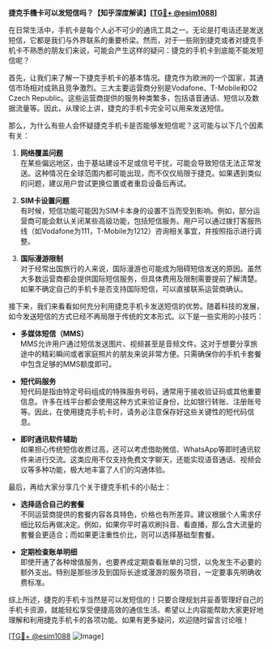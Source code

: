 **捷克手機卡可以发短信吗？【知乎深度解读】[[TG💪+ @esim1088](https://t.me/s/esim1088)]**

在日常生活中，手机卡是每个人必不可少的通讯工具之一。无论是打电话还是发送短信，它都是我们与外界联系的重要桥梁。然而，对于一些刚到捷克或者对捷克手机卡不熟悉的朋友们来说，可能会产生这样的疑问：捷克的手机卡到底能不能发短信呢？

首先，让我们来了解一下捷克手机卡的基本情况。捷克作为欧洲的一个国家，其通信市场相对成熟且竞争激烈。三大主要运营商分别是Vodafone、T-Mobile和O2 Czech Republic。这些运营商提供的服务种类繁多，包括语音通话、短信以及数据流量等。因此，从理论上讲，捷克的手机卡完全可以用来发送短信。

那么，为什么有些人会怀疑捷克手机卡是否能够发短信呢？这可能与以下几个因素有关：

1. **网络覆盖问题**  
   在某些偏远地区，由于基站建设不足或信号干扰，可能会导致短信无法正常发送。这种情况在全球范围内都可能出现，而不仅仅局限于捷克。如果遇到类似的问题，建议用户尝试更换位置或者重启设备后再试。

2. **SIM卡设置问题**  
   有时候，短信功能可能因为SIM卡本身的设置不当而受到影响。例如，部分运营商可能会默认关闭某些高级功能，包括短信服务。用户可以通过拨打客服热线（如Vodafone为111，T-Mobile为1212）咨询相关事宜，并按照指示进行调整。

3. **国际漫游限制**  
   对于经常出国旅行的人来说，国际漫游也可能成为阻碍短信发送的原因。虽然大多数运营商都会提供国际短信服务，但具体费用及限制需要提前了解清楚。如果不确定自己的手机卡是否支持国际短信，可以直接联系运营商确认。

接下来，我们来看看如何充分利用捷克手机卡发送短信的优势。随着科技的发展，如今发送短信的方式已经不再局限于传统的文本形式。以下是一些实用的小技巧：

- **多媒体短信（MMS）**  
  MMS允许用户通过短信发送图片、视频甚至是音频文件。这对于想要分享旅途中的精彩瞬间或者家庭照片的朋友来说非常方便。只需确保你的手机卡套餐中包含足够的MMS额度即可。

- **短代码服务**  
  短代码是指由特定号码组成的特殊服务号码，通常用于接收验证码或其他重要信息。许多在线平台都会使用这种方式来验证身份，比如银行转账、注册账号等。因此，在使用捷克手机卡时，请务必注意保存好这些关键性的短代码信息。

- **即时通讯软件辅助**  
  如果担心传统短信收费过高，还可以考虑借助微信、WhatsApp等即时通讯软件来进行交流。这类应用不仅支持免费文字聊天，还能实现语音通话、视频会议等多种功能，极大地丰富了人们的沟通体验。

最后，再给大家分享几个关于捷克手机卡的小贴士：

- **选择适合自己的套餐**  
  不同运营商提供的套餐内容各具特色，价格也有所差异。建议根据个人需求仔细比较后再做决定。例如，如果你平时喜欢刷抖音、看直播，那么含大流量的套餐会更适合；而如果更注重性价比，则可以选择基础型套餐。

- **定期检查账单明细**  
  即使开通了各种增值服务，也要养成定期查看账单的习惯，以免发生不必要的额外支出。特别是那些涉及到国际长途或漫游的服务项目，一定要事先明确收费标准。

综上所述，捷克的手机卡当然是可以发短信的！只要合理规划并妥善管理好自己的手机卡资源，就能轻松享受便捷高效的通信生活。希望以上内容能帮助大家更好地理解和利用捷克手机卡的各项功能。如果有更多疑问，欢迎随时留言讨论哦！

[[TG💪+ @esim1088](https://t.me/s/esim1088) ![Image](https://i.postimg.cc/4NQfJmqS/Snipaste-2025-05-13-00-14-12.png)]